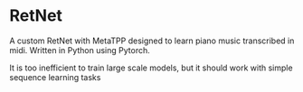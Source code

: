 # RetNet
A custom RetNet with MetaTPP designed to learn piano music transcribed in midi. Written in Python using Pytorch.

It is too inefficient to train large scale models, but it should work with simple sequence learning tasks
